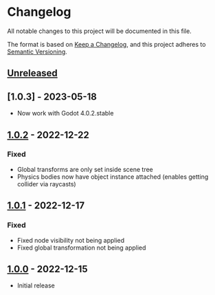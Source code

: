 # Changelog

All notable changes to this project will be documented in this file.

The format is based on [Keep a Changelog](https://keepachangelog.com/en/1.0.0/),
and this project adheres to [Semantic Versioning](https://semver.org/spec/v2.0.0.html).

## [Unreleased]

## [1.0.3] - 2023-05-18
- Now work with Godot 4.0.2.stable
 
## [1.0.2] - 2022-12-22
### Fixed
- Global transforms are only set inside scene tree
- Physics bodies now have object instance attached (enables getting collider via raycasts)

## [1.0.1] - 2022-12-17
### Fixed
- Fixed node visibility not being applied
- Fixed global transformation not being applied

## [1.0.0] - 2022-12-15
- Initial release

[unreleased]: https://github.com/Reun-Media/godot-levelblock/compare/1.0.2...HEAD
[1.0.2]: https://github.com/Reun-Media/godot-levelblock/compare/1.0.1...1.0.2
[1.0.1]: https://github.com/Reun-Media/godot-levelblock/compare/1.0.0...1.0.1
[1.0.0]: https://github.com/Reun-Media/godot-levelblock/releases/tag/1.0.0
